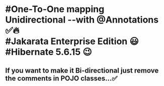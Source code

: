 <h1>
#One-To-One mapping Unidirectional --with @Annotations ✅🔥
  <br>
#Jakarata Enterprise Edition 😃 <br>
#Hibernate 5.6.15 😉
  <br>
</h1>
<h2>If you want to make it Bi-directional just remove the comments in POJO classes...✅</h2>
